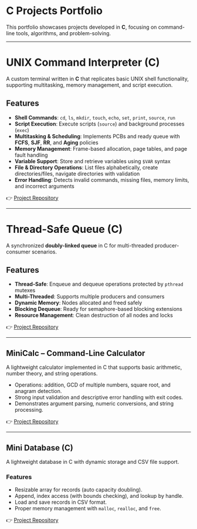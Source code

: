 # C Projects Portfolio

This portfolio showcases projects developed in **C**, focusing on command-line tools, algorithms, and problem-solving.  

---

# UNIX Command Interpreter (C)

A custom terminal written in **C** that replicates basic UNIX shell functionality, supporting multitasking, memory management, and script execution.

## Features

- **Shell Commands**: `cd`, `ls`, `mkdir`, `touch`, `echo`, `set`, `print`, `source`, `run`  
- **Script Execution**: Execute scripts (`source`) and background processes (`exec`)  
- **Multitasking & Scheduling**: Implements PCBs and ready queue with **FCFS**, **SJF**, **RR**, and **Aging** policies  
- **Memory Management**: Frame-based allocation, page tables, and page fault handling  
- **Variable Support**: Store and retrieve variables using `$VAR` syntax  
- **File & Directory Operations**: List files alphabetically, create directories/files, navigate directories with validation  
- **Error Handling**: Detects invalid commands, missing files, memory limits, and incorrect arguments  

👉 [Project Repository](https://github.com/PiaCarlos/Implementation-of-a-Terminal-/tree/main) 

---

# Thread-Safe Queue (C)

A synchronized **doubly-linked queue** in C for multi-threaded producer-consumer scenarios.  

## Features

- **Thread-Safe**: Enqueue and dequeue operations protected by `pthread` mutexes  
- **Multi-Threaded**: Supports multiple producers and consumers  
- **Dynamic Memory**: Nodes allocated and freed safely  
- **Blocking Dequeue**: Ready for semaphore-based blocking extensions  
- **Resource Management**: Clean destruction of all nodes and locks  

👉 [Project Repository](https://github.com/PiaCarlos/Thread-Safe-Queue) 


---

## MiniCalc – Command-Line Calculator
A lightweight calculator implemented in C that supports basic arithmetic, number theory, and string operations.  

- Operations: addition, GCD of multiple numbers, square root, and anagram detection.  
- Strong input validation and descriptive error handling with exit codes.  
- Demonstrates argument parsing, numeric conversions, and string processing.  

👉 [Project Repository](https://github.com/PiaCarlos/MiniCalc) 

---

## Mini Database (C)

A lightweight database in C with dynamic storage and CSV file support.  

### Features
- Resizable array for records (auto capacity doubling).  
- Append, index access (with bounds checking), and lookup by handle.  
- Load and save records in CSV format.  
- Proper memory management with `malloc`, `realloc`, and `free`.  

👉 [Project Repository](https://github.com/PiaCarlos/mini-database)
